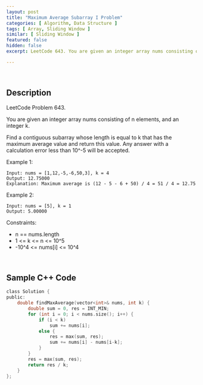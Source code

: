 ```yaml
---
layout: post
title: "Maximum Average Subarray I Problem"
categories: [ Algorithm, Data Structure ]
tags: [ Array, Sliding Window ]
similar: [ Sliding Window ]
featured: false
hidden: false
excerpt: LeetCode 643. You are given an integer array nums consisting of n elements, and an integer k.

---
```


<br />

## Description

LeetCode Problem 643.

You are given an integer array nums consisting of n elements, and an integer k.

Find a contiguous subarray whose length is equal to k that has the maximum average value and return this value. Any answer with a calculation error less than 10^-5 will be accepted.

Example 1:
```
Input: nums = [1,12,-5,-6,50,3], k = 4
Output: 12.75000
Explanation: Maximum average is (12 - 5 - 6 + 50) / 4 = 51 / 4 = 12.75
```

Example 2:
```
Input: nums = [5], k = 1
Output: 5.00000
```

Constraints:
* n == nums.length
* 1 <= k <= n <= 10^5
* -10^4 <= nums[i] <= 10^4

<br />

## Sample C++ Code


```c
class Solution {
public:
    double findMaxAverage(vector<int>& nums, int k) {
        double sum = 0, res = INT_MIN;
        for (int i = 0; i < nums.size(); i++) {
            if (i < k) 
                sum += nums[i];
            else {
                res = max(sum, res);
                sum += nums[i] - nums[i-k];
            }
        }
        res = max(sum, res);
        return res / k;
    }
};
```


